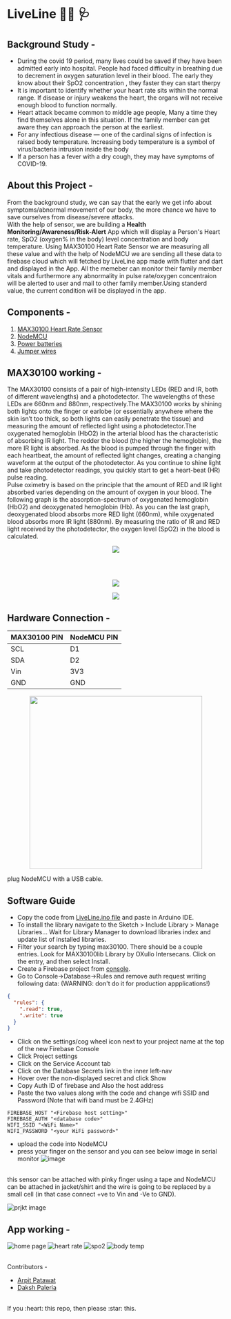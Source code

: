 # LiveLine :health_worker: :stethoscope:
## Background Study - 
- During the covid 19 period, many lives could be saved if they have been admitted early into hospital. People had faced difficulty in breathing due to decrement in oxygen saturation level in their blood. The early they know about their SpO2 concentration , they faster they can start therpy
- It is important to identify whether your heart rate sits within the normal range. If disease or injury weakens the heart, the organs will not receive enough blood to function normally. 
- Heart attack became common to middle age people, Many a time they find themselves alone in this situation. If the family member can get aware they can approach the person at the earliest.
- For any infectious disease — one of the cardinal signs of infection is raised body temperature. Increasing body temperature is a symbol of virus/bacteria intrusion inside the body
- If a person has a fever with a dry cough, they may have symptoms of COVID-19.

## About this Project - 
From the background study, we can say that the early we get info about symptoms/abnormal movement of our body, the more chance we have to save ourselves from disease/severe attacks. 
<br/>
With the help of sensor, we are building a **Health Monitoring/Awareness/Risk-Alert** App which will display a Person's Heart rate, SpO2 (oxygen% in the body) level concentration and body temperature. Using MAX30100 Heart Rate Sensor we are measuring all these value and with the help of NodeMCU we are sending all these data to firebase cloud which will fetched by LiveLine app made with flutter and dart and displayed in the App. All the memeber can monitor their family member vitals and furthermore any abnormality in pulse rate/oxygen concentraion will be alerted to user and mail to other family member.Using standerd value, the current condition will be displayed in the app.

## Components  -
1. [MAX30100 Heart Rate Sensor](https://robu.in/product/max30100-pulse-oximeter-heart-rate-sensor-module/)
2. [NodeMCU](https://www.amazon.in/ESP8266-NodeMcu-WiFi-Development-Board/dp/B00UY8C3N0)
3. [Power batteries](https://www.amazon.in/Powercell-Gold-Batteries-Power-Pack/dp/B08WCKLRQT/ref=sr_1_3?crid=2FFFL54ZN4OOL&keywords=power+cell&qid=1654173497&sprefix=power+cell%2Caps%2C231&sr=8-3)
4. [Jumper wires](https://www.amazon.in/ApTechDeals-Jumper-Female-breadboard-jumper/dp/B074J9CPV3/ref=sr_1_5?crid=2DEY031WSKATL&keywords=jumper+wires&qid=1654174197&sprefix=jumper+wire%2Caps%2C423&sr=8-5)

## MAX30100 working -
The MAX30100 consists of a pair of high-intensity LEDs (RED and IR, both of different wavelengths) and a photodetector. The wavelengths of these LEDs are 660nm and 880nm, respectively.The MAX30100 works by shining both lights onto the finger or earlobe (or essentially anywhere where the skin isn’t too thick, so both lights can easily penetrate the tissue) and measuring the amount of reflected light using a photodetector.The oxygenated hemoglobin (HbO2) in the arterial blood has the characteristic of absorbing IR light. The redder the blood (the higher the hemoglobin), the more IR light is absorbed. As the blood is pumped through the finger with each heartbeat, the amount of reflected light changes, creating a changing waveform at the output of the photodetector. As you continue to shine light and take photodetector readings, you quickly start to get a heart-beat (HR) pulse reading.
<br/>
Pulse oximetry is based on the principle that the amount of RED and IR light absorbed varies depending on the amount of oxygen in your blood. The following graph is the absorption-spectrum of oxygenated hemoglobin (HbO2) and deoxygenated hemoglobin (Hb).
As you can the last graph, deoxygenated blood absorbs more RED light (660nm), while oxygenated blood absorbs more IR light (880nm). By measuring the ratio of IR and RED light received by the photodetector, the oxygen level (SpO2) in the blood is calculated.

  <p align="center">
  <img src="https://lastminuteengineers.b-cdn.net/wp-content/uploads/arduino/MAX30100-Pulse-Detection-Photoplethysmogram.png" />
</p>
 
 <br/>
 <br/>
 <p align="center">
  <img src="https://user-images.githubusercontent.com/75129076/171642505-6d709771-1474-448c-9af2-b5e92c33a7ab.png" />
</p>
 
<p align="center">
  <img src="https://user-images.githubusercontent.com/75129076/171643500-b8e40bcf-c2e2-49d7-acc7-4991532460ef.png" />
</p>
 
 ## Hardware Connection -
 MAX30100 PIN   | NodeMCU PIN
 --------- | --------
 SCL | D1
 SDA | D2
 Vin | 3V3
 GND | GND
 
<!-- <img src="https://user-images.githubusercontent.com/75129076/171643972-eea09b4a-4b61-4d8a-8cc3-6a3953a7559a.png" width="400" > -->
<p align="center">
  <img src="https://user-images.githubusercontent.com/75129076/171643972-eea09b4a-4b61-4d8a-8cc3-6a3953a7559a.png" width="400" />
</p>

plug NodeMCU with a USB cable.

## Software Guide
- Copy the code from  [LiveLine.ino file](https://github.com/arpitpatawat/LiveLine/tree/main/LiveLine/LiveLine.ino) and paste in Arduino IDE.
- To install the library navigate to the Sketch > Include Library > Manage Libraries… Wait for Library Manager to download libraries index and update list of installed libraries.
- Filter your search by typing max30100. There should be a couple entries. Look for MAX30100lib Library by OXullo Intersecans. Click on the entry, and then select Install.
- Create a Firebase project from [console](https://console.firebase.google.com/).
- Go to Console->Database->Rules and remove auth request writing following data: (WARNING: don't do it for production appplications!)
```json
{
  "rules": {
    ".read": true,
    ".write": true
  }
}
``` 
- Click on the settings/cog wheel icon next to your project name at the top of the new Firebase Console
- Click Project settings
- Click on the Service Account tab
- Click on the Database Secrets link in the inner left-nav
- Hover over the non-displayed secret and click Show
- Copy Auth ID of firebase and Also the host address
- Paste the two values along with the code and  change wifi SSID and Password (Note that wifi band must be 2.4GHz)

```
FIREBASE_HOST "<Firebase host setting>"
FIREBASE_AUTH "<database code>"
WIFI_SSID "<WiFi Name>"
WIFI_PASSWORD "<your WiFi password>"
```

- upload the code into NodeMCU
- press your finger on the sensor and you can see below image in serial monitor
![image](https://user-images.githubusercontent.com/75129076/171648453-be18e114-a4c9-44b3-91ed-1ef2cc97198b.png)
</br>
this sensor can be attached with pinky finger using a tape and NodeMCU can be attached in jacket/shirt and the wire is going to be replaced by a small cell (in that case connect +ve to Vin and -Ve to GND).
</br>

![prjkt image](https://user-images.githubusercontent.com/75129076/171649457-5e172d49-f19c-4444-aa83-ea0e530fb455.png)

## App working -
![home page](https://github.com/arpitpatawat/LiveLine/blob/main/images/home.png)
![heart rate](https://github.com/arpitpatawat/LiveLine/blob/main/images/hrate.png)
![spo2](https://github.com/arpitpatawat/LiveLine/blob/main/images/spo2.png)
![body temp](https://github.com/arpitpatawat/LiveLine/blob/main/images/btemp.png)

</br>
</br?

## Contributors - 
- [Arpit Patawat](https://github.com/arpitpatawat/)
- [Daksh Paleria](https://github.com/dakshp07/)

</br>
If you :heart: this repo, then please :star: this.
